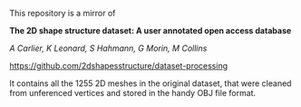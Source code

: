 This repository is a mirror of

**The 2D shape structure dataset: A user annotated open access database**

*A Carlier, K Leonard, S Hahmann, G Morin, M Collins*

https://github.com/2dshapesstructure/dataset-processing

It contains all the 1255 2D meshes in the original dataset, that were cleaned from unferenced vertices and stored in the handy OBJ file format.
